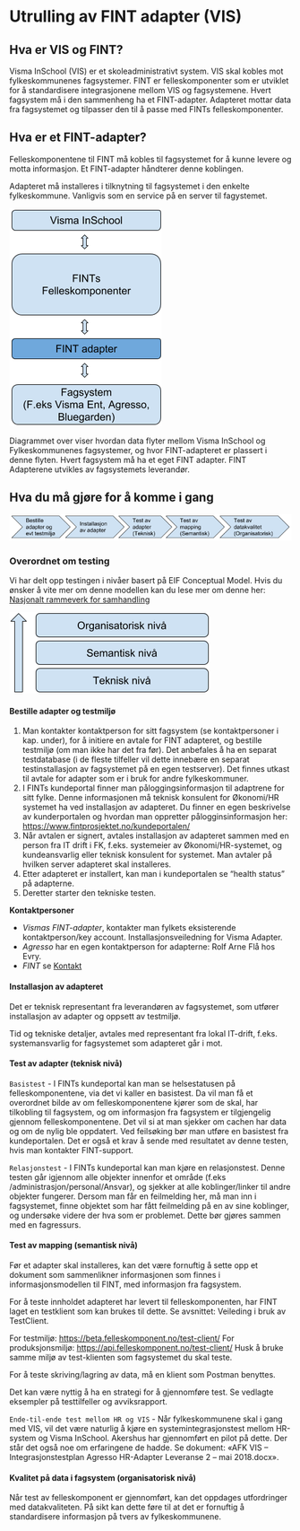 # Utrulling av FINT adapter (VIS)   

## Hva er VIS og FINT?
Visma InSchool (VIS) er et skoleadministrativt system. VIS skal kobles mot fylkeskommunenes fagsystemer. FINT er felleskomponenter som er utviklet for å standardisere integrasjonene mellom ​VIS og fagsystemene. Hvert fagsystem må i den sammenheng ha et FINT-adapter. Adapteret mottar data fra fagsystemet og tilpasser den til å passe med FINTs felleskomponenter.  

## Hva er et FINT-adapter?
Felleskomponentene til FINT må kobles til fagsystemet for å kunne levere og motta informasjon. Et FINT-adapter håndterer denne koblingen.

Adapteret må installeres i tilknytning til fagsystemet i den enkelte fylkeskommune. Vanligvis som en service på en server til fagystemet.

![ill1](_media/tekniskpakke-1.png)


Diagrammet over viser hvordan data flyter mellom Visma InSchool og Fylkeskommunenes fagsystemer, og hvor FINT-adapteret er plassert i denne flyten. Hvert fagsystem må ha et eget FINT adapter. FINT Adapterene utvikles av fagsystemets leverandør.

## Hva du må gjøre for å komme i gang

![ill2](_media/tekniskpakke-2.png)


### Overordnet om testing
Vi har delt opp testingen i nivåer basert på EIF Conceptual Model. Hvis du ønsker å vite mer om denne modellen kan du lese mer om denne her: [Nasjonalt rammeverk for samhandling](https://www.difi.no/fagomrader-og-tjenester/digitalisering-og-samordning/nasjonal-arkitektur/samhandlingsarkitektur/nytt-nasjonalt-rammeverk-samhandlings)

![ill3](_media/tekniskpakke-3.png)

#### Bestille adapter og testmiljø
1. Man kontakter kontaktperson for sitt fagsystem (se kontaktpersoner i kap. under), for å initiere en avtale for FINT adapteret, og bestille testmiljø (om man ikke har det fra før). Det anbefales å ha en separat testdatabase (i de fleste tilfeller vil dette innebære en separat testinstallasjon av fagsystemet på en egen testserver). Det finnes utkast til avtale for adapter som er i bruk for andre fylkeskommuner.
1. I FINTs kundeportal finner man påloggingsinformasjon til adaptrene for sitt fylke. Denne informasjonen må teknisk konsulent for Økonomi/HR systemet ha ved installasjon av adapteret. Du finner en egen beskrivelse av kunderportalen og hvordan man oppretter pålogginsinformasjon her: https://www.fintprosjektet.no/kundeportalen/
1. Når avtalen er signert, avtales installasjon av adapteret sammen med en person fra IT drift i FK, f.eks. systemeier av Økonomi/HR-systemet, og kundeansvarlig eller teknisk konsulent for systemet. Man avtaler på hvilken server adapteret skal installeres.
1. Etter adapteret er installert, kan man i kundeportalen se “health status” på adapterne.
1. Deretter starter den tekniske testen.
​


**Kontaktpersoner**

* *Vismas FINT-adapter*, kontakter man fylkets eksisterende kontaktperson/key account. Installasjonsveiledning for Visma Adapter.
* *Agresso* har en egen kontaktperson for adapterne: Rolf Arne Flå hos Evry.
* *FINT* se [Kontakt](fint?id=kontakt)

#### Installasjon av adapteret
Det er teknisk representant fra leverandøren av fagsystemet, som utfører installasjon av adapter og oppsett av testmiljø.

Tid og tekniske detaljer, avtales med representant fra lokal IT-drift, f.eks. systemansvarlig for fagsystemet som adapteret går i mot.

 

#### Test av adapter (teknisk nivå)
`Basistest` -
I FINTs kundeportal kan man se helsestatusen på felleskomponentene, via det vi kaller en basistest. Da vil man få et overordnet bilde av om felleskomponentene kjører som de skal, har tilkobling til fagsystem, og om informasjon fra fagsystem er tilgjengelig gjennom felleskomponentene. Det vil si at man sjekker om cachen har data og om de nylig ble oppdatert. Ved feilsøking bør man utføre en basistest fra kundeportalen. Det er også et krav å sende med resultatet av denne testen, hvis man kontakter FINT-support.

`Relasjonstest` -
I FINTs kundeportal kan man kjøre en relasjonstest. Denne testen går igjennom alle objekter innenfor et område (f.eks /administrasjon/personal/Ansvar), og sjekker at alle koblinger/linker til andre objekter fungerer. Dersom man får en feilmelding her, må man inn i fagsystemet, finne objektet som har fått feilmelding på en av sine koblinger, og undersøke videre der hva som er problemet. Dette bør gjøres sammen med en fagressurs.

#### Test av mapping (semantisk nivå)
Før et adapter skal installeres, kan det være fornuftig å sette opp et dokument som sammenlikner informasjonen som finnes i informasjonsmodellen til FINT, med informasjon fra fagsystem.

For å teste innholdet adapteret har levert til felleskomponenten, har FINT laget en testklient som kan brukes til dette. Se avsnittet: Veileding i bruk av TestClient.

For testmiljø: https://beta.felleskomponent.no/test-client/
For produksjonsmiljø: https://api.felleskomponent.no/test-client/
Husk å bruke samme miljø av test-klienten som fagsystemet du skal teste.

For å teste skriving/lagring av data, må en klient som Postman benyttes.

Det kan være nyttig å ha en strategi for å gjennomføre test. Se vedlagte eksempler på testtilfeller og avviksrapport.

`Ende-til-ende test mellom HR og VIS` -
Når fylkeskommunene skal i gang med VIS, vil det være naturlig å kjøre en systemintegrasjonstest mellom HR-system og Visma InSchool. Akershus har gjennomført en pilot på dette. Der står det også noe om erfaringene de hadde. Se dokument: «AFK VIS – Integrasjonstestplan Agresso HR-Adapter Leveranse 2 – mai 2018.docx».


#### Kvalitet på data i fagsystem (organisatorisk nivå)
Når test av felleskomponent er gjennomført, kan det oppdages utfordringer med datakvaliteten. På sikt kan dette føre til at det er fornuftig å standardisere informasjon på tvers av fylkeskommunene.